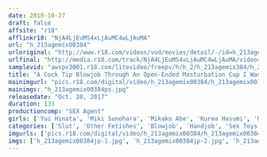 ```yaml
---
date: 2018-10-27
draft: false
affsite: "r18"
afflinkr18: "NjA4LjEuMS4xLjAuMC4wLjAuMA"
url: "h_213agemix00384"
urloriginal: "http://www.r18.com/videos/vod/movies/detail/-/id=h_213agemix00384"
urlfinal: "http://media.r18.com/track/NjA4LjEuMS4xLjAuMC4wLjAuMA/videos/vod/movies/detail/-/id=h_213agemix00384"
samplevid: "awspv3001.r18.com/litevideo/freepv/h/h_2/h_213agemix384/h_213agemix384_dmb_w.mp4"
title: "A Cock Tip Blowjob Through An Open-Ended Masturbation Cup I Was Using An Artificial Pussy To Jack Off With, But With The Added Bonus Of Having A Real Woman Finish Me Off When My Dick Tore Through That Cup, There Was Even More Pleasure Waiting For Me On The Other Side..."
mainimgurl: "pics.r18.com/digital/video/h_213agemix00384/h_213agemix00384ps.jpg"
mainimgs: "h_213agemix00384ps.jpg"
releasedate: "Oct. 20, 2017"
duration: 133
productioncomp: "SEX Agent"
girls: ['Yui Hinata', 'Miki Sunohara', 'Mikako Abe', 'Kurea Hasumi', 'Misuzu Kawana', 'Chinami Sakura', 'Sora Shiina', 'Noa Eikawa', 'Sakura Kirishima']
categories: ['Slut', 'Other Fetishes', 'Blowjob', 'Handjob', 'Sex Toys', 'Dirty Talk', 'Hi-Def']
imgurls: ['pics.r18.com/digital/video/h_213agemix00384/h_213agemix00384jp-1.jpg', 'pics.r18.com/digital/video/h_213agemix00384/h_213agemix00384jp-2.jpg', 'pics.r18.com/digital/video/h_213agemix00384/h_213agemix00384jp-3.jpg', 'pics.r18.com/digital/video/h_213agemix00384/h_213agemix00384jp-4.jpg', 'pics.r18.com/digital/video/h_213agemix00384/h_213agemix00384jp-5.jpg', 'pics.r18.com/digital/video/h_213agemix00384/h_213agemix00384jp-6.jpg', 'pics.r18.com/digital/video/h_213agemix00384/h_213agemix00384jp-7.jpg', 'pics.r18.com/digital/video/h_213agemix00384/h_213agemix00384jp-8.jpg', 'pics.r18.com/digital/video/h_213agemix00384/h_213agemix00384jp-9.jpg', 'pics.r18.com/digital/video/h_213agemix00384/h_213agemix00384jp-10.jpg', 'pics.r18.com/digital/video/h_213agemix00384/h_213agemix00384jp-11.jpg', 'pics.r18.com/digital/video/h_213agemix00384/h_213agemix00384jp-12.jpg', 'pics.r18.com/digital/video/h_213agemix00384/h_213agemix00384jp-13.jpg', 'pics.r18.com/digital/video/h_213agemix00384/h_213agemix00384jp-14.jpg', 'pics.r18.com/digital/video/h_213agemix00384/h_213agemix00384jp-15.jpg', 'pics.r18.com/digital/video/h_213agemix00384/h_213agemix00384jp-16.jpg', 'pics.r18.com/digital/video/h_213agemix00384/h_213agemix00384jp-17.jpg', 'pics.r18.com/digital/video/h_213agemix00384/h_213agemix00384jp-18.jpg', 'pics.r18.com/digital/video/h_213agemix00384/h_213agemix00384jp-19.jpg', 'pics.r18.com/digital/video/h_213agemix00384/h_213agemix00384jp-20.jpg']
imgs: ['h_213agemix00384jp-1.jpg', 'h_213agemix00384jp-2.jpg', 'h_213agemix00384jp-3.jpg', 'h_213agemix00384jp-4.jpg', 'h_213agemix00384jp-5.jpg', 'h_213agemix00384jp-6.jpg', 'h_213agemix00384jp-7.jpg', 'h_213agemix00384jp-8.jpg', 'h_213agemix00384jp-9.jpg', 'h_213agemix00384jp-10.jpg', 'h_213agemix00384jp-11.jpg', 'h_213agemix00384jp-12.jpg', 'h_213agemix00384jp-13.jpg', 'h_213agemix00384jp-14.jpg', 'h_213agemix00384jp-15.jpg', 'h_213agemix00384jp-16.jpg', 'h_213agemix00384jp-17.jpg', 'h_213agemix00384jp-18.jpg', 'h_213agemix00384jp-19.jpg', 'h_213agemix00384jp-20.jpg']
---
```


